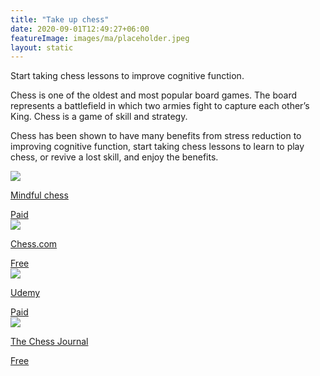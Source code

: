 ```yaml
---
title: "Take up chess"
date: 2020-09-01T12:49:27+06:00
featureImage: images/ma/placeholder.jpeg
layout: static
---
```


Start taking chess lessons to improve cognitive function.

Chess is one of the oldest and most popular board games. The board represents a battlefield in which two armies fight to capture each other’s King. Chess is a game of skill and strategy.

Chess has been shown to have many benefits from stress reduction to improving cognitive function, start taking chess lessons to learn to play chess, or revive a lost skill, and enjoy the benefits.

<a class="ma-link" href="https://www.mindfulchess.org/"><div class="ma-card ma-card-Learning"><div class="ma-icon"><img src ="/images/Icon-pound - learning - opacity.svg"/></div><div class="ma-name"><p>Mindful chess</p></div><div class="ma-paid-text"><span>Paid</span></div></div></a><a class="ma-link" href="https://www.chess.com/learn"><div class="ma-card ma-card-Learning"><div class="ma-icon"><img src ="/images/Icon-check - learning - opacity.svg"/></div><div class="ma-name"><p>Chess.com</p></div><div class="ma-paid-text"><span>Free</span></div></div></a><a class="ma-link" href="https://click.linksynergy.com/deeplink?id=L8N3em0sP4o&mid=47900&murl=https://www.udemy.com/topic/chess/"><div class="ma-card ma-card-Learning"><div class="ma-icon"><img src ="/images/Icon-pound - learning - opacity.svg"/></div><div class="ma-name"><p>Udemy</p></div><div class="ma-paid-text"><span>Paid</span></div></div></a><a class="ma-link" href="https://www.chessjournal.com/chess-facts/"><div class="ma-card ma-card-Learning"><div class="ma-icon"><img src ="/images/Icon-check - learning - opacity.svg"/></div><div class="ma-name"><p>The Chess Journal</p></div><div class="ma-paid-text"><span>Free</span></div></div></a>  

<br/><br/>







